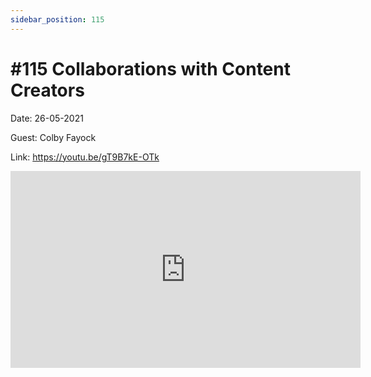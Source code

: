 ```yaml
---
sidebar_position: 115
---
```


# #115 Collaborations with Content Creators

Date: 26-05-2021

Guest: Colby Fayock

Link: https://youtu.be/gT9B7kE-OTk

<iframe width="560" height="315" src="https://www.youtube.com/embed/gT9B7kE-OTk" title="YouTube video player" frameborder="0" allow="accelerometer; autoplay; clipboard-write; encrypted-media; gyroscope; picture-in-picture; web-share" allowfullscreen></iframe>
